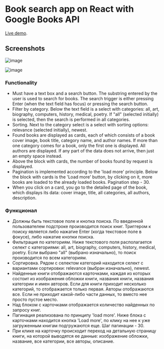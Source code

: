 # Book search app on React with Google Books API

[Live demo](https://zhukanna.github.io/react-book-api/).

## Screenshots

![image](https://user-images.githubusercontent.com/7803506/163729879-c2701f0e-88f5-47ff-8998-fe5fe92e566b.png)

![image](https://user-images.githubusercontent.com/7803506/163729928-e17b044e-094b-4d1f-a943-51ddbb0fa077.png)


### Functionality

* Must have a text box and a search button. The substring entered by the user is used to search for books. The search trigger is either pressing Enter (when the text field has focus) or pressing the search button.
* Filter by category. Below the text field is a select with categories: all, art, biography, computers, history, medical, poetry. If "all" (selected initially) is selected, then the search is performed in all categories.
* Sorting. Next to the category select is a select with sorting options: relevance (selected initially), newest.
* Found books are displayed as cards, each of which consists of a book cover image, book title, category name, and author names. If more than one category comes for a book, only the first one is displayed. All authors are displayed. If any part of the data does not arrive, then just an empty space instead.
* Above the block with cards, the number of books found by request is displayed.
* Pagination is implemented according to the 'load more' principle. Below the block with cards is the 'Load more' button, by clicking on it, more books are loaded to the already loaded books. Pagination step - 30.
* When you click on a card, you go to the detailed page of the book, which displays its data: cover image, title, all categories, all authors, description.

### Функционал

* Должны быть текстовое поле и кнопка поиска. По введенной пользователем подстроке производится поиск книг. Триггером к поиску является либо нажатие Enter (когда текстовое поле в фокусе), либо нажатие кнопки поиска.
* Фильтрация по категориям. Ниже текстового поля располагается селект с категориями: all, art, biography, computers, history, medical, poetry. Если выбрано "all" (выбрано изначально), то поиск производится по всем категориям.
* Сортировка. Рядом с селектом категорий находится селект с вариантами сортировки: relevance (выбран изначально), newest.
* Найденные книги отображаются карточками, каждая из которых состоит из изображения обложки книги, названия книги, названия категории и имен авторов. Если для книги приходит несколько категорий, то отображается только первая. Авторы отображаются все. Если не приходит какой-либо части данных, то вместо нее просто пустое место.
* Над блоком с карточками отображается количество найденных по запросу книг.
* Пагинация реализована по принципу 'load more'. Ниже блока с карточками находится кнопка 'Load more', по клику на нее к уже загруженным книгам подгружаются еще. Шаг пагинации - 30.
* При клике на карточку происходит переход на детальную страницу книги, на которой выводятся ее данные: изображение обложки, название, все категории, все авторы, описание.
